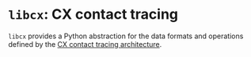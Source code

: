 ``libcx``: CX contact tracing
=============================

``libcx`` provides a Python abstraction for the data formats and
operations defined by the [CX contact tracing
architecture](https://cx.ipxe.org).
